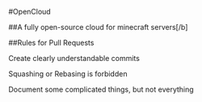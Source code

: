 #OpenCloud

##A fully open-source cloud for minecraft servers[/b]

##Rules for Pull Requests

Create clearly understandable commits

Squashing or Rebasing is forbidden

Document some complicated things, but not everything
